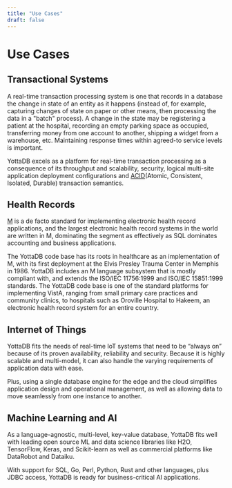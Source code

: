 ```yaml
---
title: "Use Cases"
draft: false
---
```


# Use Cases

## Transactional Systems
A real-time transaction processing system is one that records in a database the change in state of an entity as it happens (instead of, for example, capturing changes of state on paper or other means, then processing the data in a "batch" process). A change in the state may be registering a patient at the hospital, recording an empty parking space as occupied, transferring money from one account to another, shipping a widget from a warehouse, etc. Maintaining response times within agreed-to service levels is important.

YottaDB excels as a platform for real-time transaction processing as a consequence of its throughput and scalability, security, logical multi-site application deployment configurations and [ACID](https://en.wikipedia.org/wiki/ACID)(Atomic, Consistent, Isolated, Durable) transaction semantics.

## Health Records

[M](https://en.wikipedia.org/wiki/MUMPS) is a de facto standard for implementing electronic health record applications, and the largest electronic health record systems in the world are written in M, dominating the segment as effectively as SQL dominates accounting and business applications.

The YottaDB code base has its roots in healthcare as an implementation of M, with its first deployment at the Elvis Presley Trauma Center in Memphis in 1986. YottaDB includes an M language subsystem that is mostly compliant with, and extends the ISO/IEC 11756:1999 and ISO/IEC 15851:1999 standards. The YottaDB code base is one of the standard platforms for implementing VistA, ranging from small primary care practices and community clinics, to hospitals such as Oroville Hospital to Hakeem, an electronic health record system for an entire country.

## Internet of Things

YottaDB fits the needs of real-time IoT systems that need to be “always on” because of its proven availability, reliability and security. Because it is highly scalable and multi-model, it can also handle the varying requirements of application data with ease.

Plus, using a single database engine for the edge and the cloud simplifies application design and operational management, as well as allowing data to move seamlessly from one instance to another.


## Machine Learning and AI

As a language-agnostic, multi-level, key-value database, YottaDB fits well with leading open source ML and data science libraries like H2O, TensorFlow, Keras, and Scikit-learn as well as commercial platforms like DataRobot and Dataiku.

With support for SQL, Go, Perl, Python, Rust and other languages, plus JDBC access, YottaDB is ready for business-critical AI applications. 